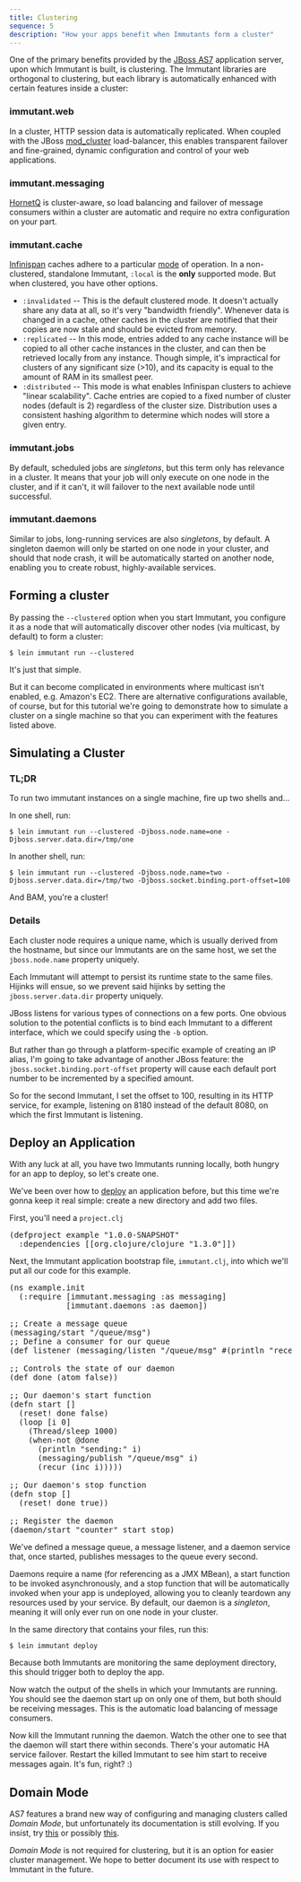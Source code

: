 ```yaml
---
title: Clustering
sequence: 5
description: "How your apps benefit when Immutants form a cluster"
---
```


One of the primary benefits provided by the [JBoss AS7][as7]
application server, upon which Immutant is built, is clustering. The
Immutant libraries are orthogonal to clustering, but each library is
automatically enhanced with certain features inside a cluster:

### immutant.web

In a cluster, HTTP session data is automatically replicated. When
coupled with the JBoss [mod_cluster] load-balancer, this enables
transparent failover and fine-grained, dynamic configuration and
control of your web applications.

### immutant.messaging

[HornetQ] is cluster-aware, so load balancing and failover of message
consumers within a cluster are automatic and require no extra
configuration on your part.

### immutant.cache

[Infinispan] caches adhere to a particular [mode] of operation. In a
non-clustered, standalone Immutant, `:local` is the **only** supported
mode. But when clustered, you have other options.

* `:invalidated` -- This is the default clustered mode. It doesn't
   actually share any data at all, so it's very "bandwidth friendly".
   Whenever data is changed in a cache, other caches in the cluster
   are notified that their copies are now stale and should be evicted
   from memory.
* `:replicated` -- In this mode, entries added to any cache instance
   will be copied to all other cache instances in the cluster, and can
   then be retrieved locally from any instance.  Though simple, it's
   impractical for clusters of any significant size (>10), and its
   capacity is equal to the amount of RAM in its smallest peer.
* `:distributed` -- This mode is what enables Infinispan clusters to
   achieve "linear scalability". Cache entries are copied to a fixed
   number of cluster nodes (default is 2) regardless of the cluster
   size.  Distribution uses a consistent hashing algorithm to
   determine which nodes will store a given entry.

### immutant.jobs

By default, scheduled jobs are *singletons*, but this term only has
relevance in a cluster. It means that your job will only execute on
one node in the cluster, and if it can't, it will failover to the next
available node until successful.

### immutant.daemons

Similar to jobs, long-running services are also *singletons*, by
default. A singleton daemon will only be started on one node in your
cluster, and should that node crash, it will be automatically started
on another node, enabling you to create robust, highly-available
services.

## Forming a cluster

By passing the `--clustered` option when you start Immutant, you
configure it as a node that will automatically discover other nodes
(via multicast, by default) to form a cluster:

    $ lein immutant run --clustered

It's just that simple.

But it can become complicated in environments where multicast isn't
enabled, e.g. Amazon's EC2. There are alternative configurations
available, of course, but for this tutorial we're going to demonstrate
how to simulate a cluster on a single machine so that you can
experiment with the features listed above.

## Simulating a Cluster

### TL;DR

To run two immutant instances on a single machine, fire up two shells and...

In one shell, run:

    $ lein immutant run --clustered -Djboss.node.name=one -Djboss.server.data.dir=/tmp/one

In another shell, run:

    $ lein immutant run --clustered -Djboss.node.name=two -Djboss.server.data.dir=/tmp/two -Djboss.socket.binding.port-offset=100

And BAM, you're a cluster!

### Details

Each cluster node requires a unique name, which is usually derived
from the hostname, but since our Immutants are on the same host, we
set the `jboss.node.name` property uniquely.

Each Immutant will attempt to persist its runtime state to the same
files. Hijinks will ensue, so we prevent said hijinks by setting the
`jboss.server.data.dir` property uniquely.

JBoss listens for various types of connections on a few ports. One
obvious solution to the potential conflicts is to bind each Immutant
to a different interface, which we could specify using the `-b`
option. 

But rather than go through a platform-specific example of creating an
IP alias, I'm going to take advantage of another JBoss feature: the
`jboss.socket.binding.port-offset` property will cause each default
port number to be incremented by a specified amount.

So for the second Immutant, I set the offset to 100, resulting in its
HTTP service, for example, listening on 8180 instead of the default
8080, on which the first Immutant is listening.

## Deploy an Application 

With any luck at all, you have two Immutants running locally, both
hungry for an app to deploy, so let's create one.

We've been over how to [deploy] an application before, but this time
we're gonna keep it real simple: create a new directory and add two
files.

First, you'll need a `project.clj`

<pre class="syntax clojure">(defproject example "1.0.0-SNAPSHOT"
  :dependencies [[org.clojure/clojure "1.3.0"]])
</pre>

Next, the Immutant application bootstrap file, `immutant.clj`, into
which we'll put all our code for this example.

<pre class="syntax clojure">(ns example.init
  (:require [immutant.messaging :as messaging]
            [immutant.daemons :as daemon])

;; Create a message queue
(messaging/start "/queue/msg")
;; Define a consumer for our queue
(def listener (messaging/listen "/queue/msg" #(println "received:" %)))

;; Controls the state of our daemon
(def done (atom false))

;; Our daemon's start function
(defn start []
  (reset! done false)
  (loop [i 0]
    (Thread/sleep 1000)
    (when-not @done
      (println "sending:" i)
      (messaging/publish "/queue/msg" i)
      (recur (inc i)))))

;; Our daemon's stop function
(defn stop []
  (reset! done true))

;; Register the daemon
(daemon/start "counter" start stop)
</pre>

We've defined a message queue, a message listener, and a daemon
service that, once started, publishes messages to the queue every
second. 

Daemons require a name (for referencing as a JMX MBean), a start
function to be invoked asynchronously, and a stop function that will
be automatically invoked when your app is undeployed, allowing you to
cleanly teardown any resources used by your service. By default, our
daemon is a *singleton*, meaning it will only ever run on one node in
your cluster.

In the same directory that contains your files, run this:

    $ lein immutant deploy

Because both Immutants are monitoring the same deployment directory,
this should trigger both to deploy the app.

Now watch the output of the shells in which your Immutants are
running. You should see the daemon start up on only one of them, but
both should be receiving messages. This is the automatic load
balancing of message consumers.

Now kill the Immutant running the daemon. Watch the other one to see
that the daemon will start there within seconds. There's your
automatic HA service failover. Restart the killed Immutant to see him
start to receive messages again. It's fun, right? :)

## Domain Mode

AS7 features a brand new way of configuring and managing clusters
called *Domain Mode*, but unfortunately its documentation is still
evolving. If you insist, try [this][intro] or possibly [this][howto].

*Domain Mode* is not required for clustering, but it is an option for
easier cluster management. We hope to better document its use with
respect to Immutant in the future.

[deploy]: ../deploying/
[as7]: http://www.jboss.org/jbossas
[howto]: https://docs.jboss.org/author/display/AS71/AS7+Cluster+Howto
[intro]: http://xebee.xebia.in/2011/11/01/all-about-managed-domain-jboss-as7/
[mod_cluster]: http://www.jboss.org/mod_cluster
[Infinispan]: http://infinispan.org
[HornetQ]: http://hornetq.org
[mode]: https://docs.jboss.org/author/display/ISPN/Clustering+modes
